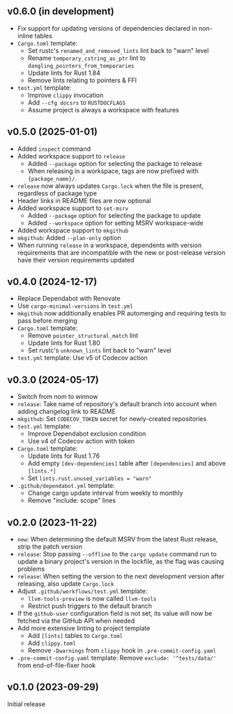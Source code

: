 v0.6.0 (in development)
-----------------------
- Fix support for updating versions of dependencies declared in non-inline
  tables
- `Cargo.toml` template:
    - Set rustc's `renamed_and_removed_lints` lint back to "warn" level
    - Rename `temporary_cstring_as_ptr` lint to
      `dangling_pointers_from_temporaries`
    - Update lints for Rust 1.84
    - Remove lints relating to pointers & FFI
- `test.yml` template:
    - Improve `clippy` invocation
    - Add `--cfg docsrs` to `RUSTDOCFLAGS`
    - Assume project is always a workspace with features

v0.5.0 (2025-01-01)
-------------------
- Added `inspect` command
- Added workspace support to `release`
    - Added `--package` option for selecting the package to release
    - When releasing in a workspace, tags are now prefixed with
      `{package_name}/`.
- `release` now always updates `Cargo.lock` when the file is present,
  regardless of package type
- Header links in README files are now optional
- Added workspace support to `set-msrv`
    - Added `--package` option for selecting the package to update
    - Added `--workspace` option for setting MSRV workspace-wide
- Added workspace support to `mkgithub`
- `mkgithub`: Added `--plan-only` option
- When running `release` in a workspace, dependents with version requirements
  that are incompatible with the new or post-release version have their version
  requirements updated

v0.4.0 (2024-12-17)
-------------------
- Replace Dependabot with Renovate
- Use `cargo-minimal-versions` in `test.yml`
- `mkgithub` now additionally enables PR automerging and requiring tests to
  pass before merging
- `Cargo.toml` template:
    - Remove `pointer_structural_match` lint
    - Update lints for Rust 1.80
    - Set rustc's `unknown_lints` lint back to "warn" level
- `test.yml` template: Use v5 of Codecov action

v0.3.0 (2024-05-17)
-------------------
- Switch from nom to winnow
- `release`: Take name of repository's default branch into account when adding
  changelog link to README
- `mkgithub`: Set `CODECOV_TOKEN` secret for newly-created repositories
- `test.yml` template:
    - Improve Dependabot exclusion condition
    - Use v4 of Codecov action with token
- `Cargo.toml` template:
    - Update lints for Rust 1.76
    - Add empty `[dev-dependencies]` table after `[dependencies]` and above
      `[lints.*]`
    - Set `lints.rust.unused_variables = "warn"`
- `.github/dependabot.yml` template:
    - Change cargo update interval from weekly to monthly
    - Remove "include: scope" lines

v0.2.0 (2023-11-22)
-------------------
- `new`: When determining the default MSRV from the latest Rust release, strip
  the patch version
- `release`: Stop passing `--offline` to the `cargo update` command run to
  update a binary project's version in the lockfile, as the flag was causing
  problems
- `release`: When setting the version to the next development version after
  releasing, also update `Cargo.lock`
- Adjust `.github/workflows/test.yml` template:
    - `llvm-tools-preview` is now called `llvm-tools`
    - Restrict push triggers to the default branch
- If the `github-user` configuration field is not set, its value will now be
  fetched via the GitHub API when needed
- Add more extensive linting to project template
    - Add `[lints]` tables to `Cargo.toml`
    - Add `clippy.toml`
    - Remove `-Dwarnings` from `clippy` hook in `.pre-commit-config.yaml`
- `.pre-commit-config.yaml` template: Remove `exclude: '^tests/data/'` from
  end-of-file-fixer hook

v0.1.0 (2023-09-29)
-------------------
Initial release

